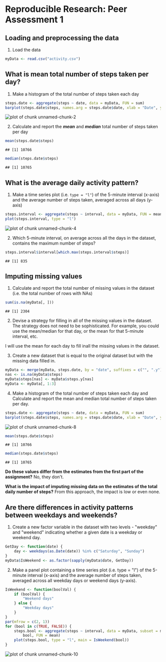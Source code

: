 # Reproducible Research: Peer Assessment 1


## Loading and preprocessing the data
1. Load the data

```r
myData <- read.csv("activity.csv")
```



## What is mean total number of steps taken per day?
1. Make a histogram of the total number of steps taken each day

```r
steps.date <- aggregate(steps ~ date, data = myData, FUN = sum)
barplot(steps.date$steps, names.arg = steps.date$date, xlab = "Date", ylab = "# of Steps")
```

![plot of chunk unnamed-chunk-2](figure/unnamed-chunk-2.png) 

2. Calculate and report the ***mean*** and ***median*** total number of steps taken per day

```r
mean(steps.date$steps)
```

```
## [1] 10766
```

```r
median(steps.date$steps)
```

```
## [1] 10765
```


## What is the average daily activity pattern?
1. Make a time series plot (i.e. `type = "l"`) of the 5-minute interval (x-axis) 
and the average number of steps taken, averaged across all days (y-axis)


```r
steps.interval <- aggregate(steps ~ interval, data = myData, FUN = mean)
plot(steps.interval, type = "l")
```

![plot of chunk unnamed-chunk-4](figure/unnamed-chunk-4.png) 


2. Which 5-minute interval, on average across all the days in the
   dataset, contains the maximum number of steps?


```r
steps.interval$interval[which.max(steps.interval$steps)]
```

```
## [1] 835
```


## Imputing missing values
1. Calculate and report the total number of missing values in the dataset (i.e. 
the total number of rows with NAs)

```r
sum(is.na(myData[, ]))
```

```
## [1] 2304
```


2. Devise a strategy for filling in all of the missing values in the dataset. 
The strategy does not need to be sophisticated. For example, you could use the 
mean/median for that day, or the mean for that 5-minute interval, etc.

I will use the mean for each day to fill inall the missing values in the dataset.

3. Create a new dataset that is equal to the original dataset but with the 
missing data filled in.


```r
myData <- merge(myData, steps.date, by = "date", suffixes = c("", ".y"))
nas <- is.na(myData$steps)
myData$steps[nas] <- myData$steps.y[nas]
myData <- myData[, 1:3]
```


4. Make a histogram of the total number of steps taken each day and Calculate 
and report the mean and median total number of steps taken per day. 


```r
steps.date <- aggregate(steps ~ date, data = myData, FUN = sum)
barplot(steps.date$steps, names.arg = steps.date$date, xlab = "Date", ylab = "# of Steps")
```

![plot of chunk unnamed-chunk-8](figure/unnamed-chunk-8.png) 

```r
mean(steps.date$steps)
```

```
## [1] 10766
```

```r
median(steps.date$steps)
```

```
## [1] 10765
```


**Do these values differ from the estimates from the first part of the assignment?**
No, they don't.

**What is the impact of imputing missing data on the estimates of the total daily 
number of steps?**
From this approach, the impact is low or even none. 


## Are there differences in activity patterns between weekdays and weekends?
1. Create a new factor variable in the dataset with two levels - "weekday" and
"weekend" indicating whether a given date is a weekday or weekend day.

```r
GetDay <- function(date) {
    day <- weekdays(as.Date(date)) %in% c("Saturday", "Sunday")
}
myData$IsWeekend <- as.factor(sapply(myData$date, GetDay))
```


2. Make a panel plot containing a time series plot (i.e. type = "l") of the 
5-minute interval (x-axis) and the average number of steps taken, averaged 
across all weekday days or weekend days (y-axis). 


```r
IsWeekend <- function(boolVal) {
    if (boolVal) {
        "Weekend days"
    } else {
        "Weekday days"
    }
}
par(mfrow = c(2, 1))
for (bool in c(TRUE, FALSE)) {
    steps.bool <- aggregate(steps ~ interval, data = myData, subset = myData$IsWeekend == 
        bool, FUN = mean)
    plot(steps.bool, type = "l", main = IsWeekend(bool))
}
```

![plot of chunk unnamed-chunk-10](figure/unnamed-chunk-10.png) 

